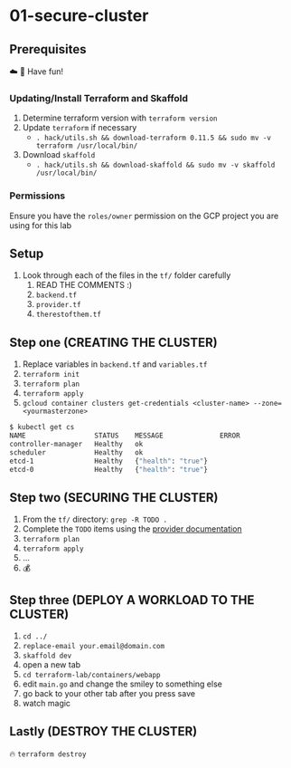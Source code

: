 # 01-secure-cluster

## Prerequisites

:cloud: :rocket: Have fun!

### Updating/Install Terraform and Skaffold
1. Determine terraform version with `terraform version`
1. Update `terraform` if necessary
    - `. hack/utils.sh && download-terraform 0.11.5 && sudo mv -v terraform /usr/local/bin/`
1. Download `skaffold`
    - `. hack/utils.sh && download-skaffold && sudo mv -v skaffold /usr/local/bin/`

### Permissions

Ensure you have the `roles/owner` permission on the GCP project you are using for this lab

## Setup
1. Look through each of the files in the `tf/` folder carefully
    1. READ THE COMMENTS :)
    1. `backend.tf`
    1. `provider.tf`
    1. `therestofthem.tf`

## Step one (CREATING THE CLUSTER)

1. Replace variables in `backend.tf` and `variables.tf`
1. `terraform init`
1. `terraform plan`
1. `terraform apply`
1. `gcloud container clusters get-credentials <cluster-name> --zone=<yourmasterzone>`

```sh
$ kubectl get cs
NAME                 STATUS    MESSAGE              ERROR
controller-manager   Healthy   ok
scheduler            Healthy   ok
etcd-1               Healthy   {"health": "true"}
etcd-0               Healthy   {"health": "true"}
```

## Step two (SECURING THE CLUSTER)

1. From the `tf/` directory: `grep -R TODO .`
1. Complete the `TODO` items using the [provider documentation][tf-provider-google]
1. `terraform plan`
1. `terraform apply`
1. ...
1. :moneybag:

## Step three (DEPLOY A WORKLOAD TO THE CLUSTER)

1. `cd ../`
1. `replace-email your.email@domain.com`
1. `skaffold dev`
1. open a new tab
1. `cd terraform-lab/containers/webapp`
1. edit `main.go` and change the smiley to something else
1. go back to your other tab after you press save
1. watch magic

## Lastly (DESTROY THE CLUSTER)

:fire: `terraform destroy`

[tf-provider-google]: https://www.terraform.io/docs/providers/google/index.html
